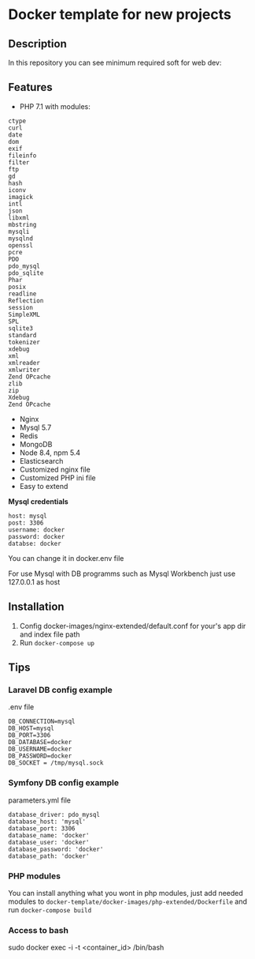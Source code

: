 # Docker template for new projects

## Description

In this repository you can see minimum required soft for web dev:

## Features

* PHP 7.1 with modules:

```
ctype
curl
date
dom
exif
fileinfo
filter
ftp
gd
hash
iconv
imagick
intl
json
libxml
mbstring
mysqli
mysqlnd
openssl
pcre
PDO
pdo_mysql
pdo_sqlite
Phar
posix
readline
Reflection
session
SimpleXML
SPL
sqlite3
standard
tokenizer
xdebug
xml
xmlreader
xmlwriter
Zend OPcache
zlib
zip
Xdebug
Zend OPcache
```

* Nginx
* Mysql 5.7
* Redis
* MongoDB
* Node 8.4, npm 5.4
* Elasticsearch
* Customized nginx file
* Customized PHP ini file
* Easy to extend

**Mysql credentials**

```
host: mysql
post: 3306
username: docker
password: docker
databse: docker
```

You can change it in docker.env file

For use Mysql with DB programms such as Mysql Workbench just use 127.0.0.1 as host

## Installation

1. Config docker-images/nginx-extended/default.conf for your's app dir and index file path
2. Run `docker-compose up` 

## Tips

### Laravel DB config example

.env file

```
DB_CONNECTION=mysql
DB_HOST=mysql
DB_PORT=3306
DB_DATABASE=docker
DB_USERNAME=docker
DB_PASSWORD=docker
DB_SOCKET = /tmp/mysql.sock
```
### Symfony DB config example

parameters.yml file

```
database_driver: pdo_mysql
database_host: 'mysql'
database_port: 3306
database_name: 'docker'
database_user: 'docker'
database_password: 'docker'
database_path: 'docker'
```

### PHP modules

You can install anything what you wont in php modules, just add needed modules to `docker-template/docker-images/php-extended/Dockerfile` 
and run `docker-compose build` 

### Access to bash

sudo docker exec -i -t <container_id> /bin/bash
